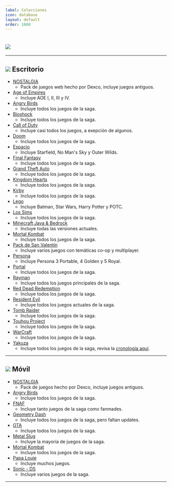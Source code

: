 ```yaml
---
label: Colecciones
icon: database
layout: default
order: 1660
---
```


# ![](https://i.postimg.cc/xCKgJxXS/colecciones.png)

---

## ![](https://i.postimg.cc/fyHqs50r/Proyecto-nuevo-2.png) Escritorio


- [NOSTALGIA](https://www.dexnr.online/Colecciones/nostalgia#juegos-flash-web)
    - Pack de juegos web hecho por Dexco, incluye juegos antiguos.
- [Age of Empires](https://www.dexnr.online/Colecciones/c-aoe#megacoleccion-de-age-of-empires)
    - Incluye AOE I, II, III y IV.
- [Angry Birds](https://doodrive.com/f/dz70kv)
    - Incluye todos los juegos de la saga.
- [Bioshock](https://drive.google.com/file/d/121PfoRKctMV2NJZOaIR7DVtgGOWXJuTv/view)
    - Incluye todos los juegos de la saga.
- [Call of Duty](https://www.dexnr.online/Colecciones/c-cod)
    - Incluye casi todos los juegos, a exepción de algunos.
- [Doom](https://docs.google.com/document/u/0/d/1ejA0VtNxT7-ILhkRVu-xadaI16O_8MgYxfIahHl5Zik/mobilebasic)
    - Incluye todos los juegos de la saga.
- [Espacio](https://rentry.co/espacio-lcdh)
    - Incluye Starfield, No Man's Sky y Outer Wilds.
- [Final Fantasy](https://docs.google.com/document/u/0/d/1X-WfEk-90yeoCx1q6lXMA4szAW2u1XrLXeaqLRpJV6U/mobilebasic)
    - Incluye todos los juegos de la saga.
- [Grand Theft Auto](https://www.dexnr.online/Colecciones/c-gta)
    - Incluye todos los juegos de la saga.
- [Kingdom Hearts](https://drive.google.com/file/d/1yjGwGQQAbVu8EVZD-g8DnBZ9wXgcectZ/view?usp=sharing)
    - Incluye todos los juegos de la saga.
- [Kirby](https://drive.google.com/file/d/1etgC50s6H8HICgEjxmS7X5qSc9cL7qCK/view?usp=sharing)
    - Incluye todos los juegos de la saga.
- [Lego](https://drive.google.com/file/d/1jJtr6bcYzbKrzwojn7l6Puqw6Aevgllo/view)
    - Incluye Batman, Star Wars, Harry Potter y POTC.
- [Los Sims](https://www.dexnr.online/Colecciones/c-sims)
    - Incluye todos los juegos de la saga.
- [Minecraft Java & Bedrock](https://www.dexnr.online/Tutoriales/minecraft#minecraft-premium)
    - Incluye todas las versiones actuales.
- [Mortal Kombat](https://www.dexnr.online/Colecciones/c-mk)
    - Incluye todos los juegos de la saga.
- [Pack de San Valentín](https://docs.google.com/document/u/0/d/1qAzBf3LUwK6KwycgRu-BMyT-UKgvqPMrwhQuJS80Nr4/mobilebasic)
    - Incluye varios juegos con temáticas co-op y multiplayer.
- [Persona](https://drive.google.com/drive/u/0/mobile/folders/1jbHCvCk0GeVN3a3kPx8VU0fOQ3ciJyYs)
    - Incluye Persona 3 Portable, 4 Golden y 5 Royal.
- [Portal](https://drive.google.com/file/d/15XTekUgcPNoQcd0-msac57x6hGWllSZX/view)
    - Incluye todos los juegos de la saga.
- [Rayman](https://rentry.co/rayman-lcdh)
    - Incluye todos los juegos principales de la saga.
- [Red Dead Redemption](https://rentry.co/red_dead_lcdh)
    - Incluye todos los juegos de la saga.
- [Resident Evil](https://rentry.co/resident-lcdh)
    - Incluye todos los juegos actuales de la saga.
- [Tomb Raider](https://docs.google.com/document/u/0/d/1pPTLOxs74_GIk6-Bydv1fWaTiYFY8pe_0u64krhow9s/mobilebasic)
    - Incluye todos los juegos de la saga.
- [Touhou Project](https://drive.google.com/file/d/18s_ZuNGkLE95wfK82loTP8PCpgwVeJrs/view?usp=sharing)
    - Incluye todos los juegos de la saga.
- [WarCraft](https://drive.google.com/file/d/17jvKCLxd_N6vd2Z6ihrVywwRqGYzE9Pd/view?usp=sharing)
    - Incluye todos los juegos de la saga.
- [Yakuza](https://drive.google.com/file/d/1-VEdeA36-Hasc6hOwI1bhGwr3mqLUgoo/view)
    - Incluye todos los juegos de la saga, revisa la [cronología aquí](https://drive.google.com/file/d/1P82lVGJGCRu3kNfALg0448-m8Xw6ewic/view).


---


## ![](https://i.postimg.cc/fyHqs50r/Proyecto-nuevo-2.png) Móvil


- [NOSTALGIA](https://www.dexnr.online/Colecciones/nostalgia#juegos-android)
    - Pack de juegos hecho por Dexco, incluye juegos antiguos.
- [Angry Birds](https://doodrive.com/f/2nd769)
    - Incluye todos los juegos de la saga.
- [FNAF](https://drive.google.com/file/d/13ZNJB38Ju9PgS5AKIgz87nJQwhFKOy9O/view)
    - Incluye tanto juegos de la saga como fanmades.
- [Geometry Dash](https://www.mediafire.com/folder/2mlch9f3mnjix/Geometry+dash)
    - Incluye todos los juegos de la saga, pero faltan updates.
- [GTA](https://www.dexnr.online/Colecciones/c-gta)
    - Incluye todos los juegos de la saga.
- [Metal Slug](https://www.mediafire.com/file/z6hcwdwnq1ymsjd/Metal+Pack_4.1_Apkpure.apk/file)
    - Incluye la mayoría de juegos de la saga.
- [Mortal Kombat](https://www.dexnr.online/Colecciones/c-mk)
    - Incluye todos los juegos de la saga.
- [Papa Louie](https://www.mediafire.com/file/o3xflyd4jmsrzmu/Papa+Louie+To+Go.zip)
    - Incluye muchos juegos.
- [Sonic - DS](https://drive.google.com/file/d/1ekz-JUH1pr0jL19i_yrCoTxAYkfM3ZDQ/view)
    - Incluye varios juegos de la saga.

---


